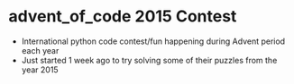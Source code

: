 # advent_of_code 2015 Contest
- International python code contest/fun happening during Advent period each year 
- Just started 1 week ago to try solving some of their puzzles from the year 2015
